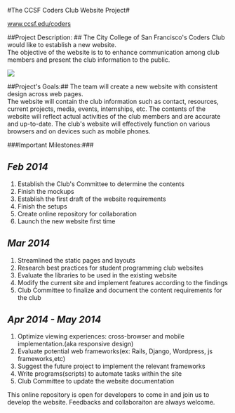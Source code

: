#The CCSF Coders Club Website Project#

www.ccsf.edu/coders

##Project Description: ##
The City College of San Francisco's Coders Club would like to establish a new website.  
The objective of the website is to to enhance communication among club members and present the club information to the public.  



![](http://hills.ccsf.edu/~swattana/ccsf_coders_website/images/coders_website_mockup.png)



##Project's Goals:##
The team will create a new website with consistent design across web pages.  
The website will contain the club information such as contact, resources, current projects, media, events, internships, etc.  The contents of the website will reflect actual activities of the club members and are accurate and up-to-date. The club's website will effectively function on various browsers and on devices such as mobile phones.

###Important Milestones:###

***Feb 2014***
---
1.  Establish the Club's Committee to determine the contents
2.  Finish the mockups
3.  Establish the first draft of the website requirements
4.  Finish the setups 
5.  Create online repository for collaboration
6.  Launch the new website first time

***Mar 2014***
---
1.  Streamlined the static pages and layouts
2.  Research best practices for student programming club websites
3.  Evaluate the libraries to be used in the existing website
4.  Modify the current site and implement features according to the findings
5.  Club Committee to finalize and document the content requirements for the club

***Apr 2014 - May 2014***
---
1.  Optimize viewing experiences: cross-browser and mobile implementation.(aka responsive design)
2.  Evaluate potential web frameworks(ex: Rails, Django, Wordpress, js frameworks,etc)
3.  Suggest the future project to implement the relevant frameworks
4.  Write programs(scripts) to automate tasks within the site 
5.  Club Committee to update the website documentation


This online repository is open for developers to come in and join us to develop the website.  Feedbacks and collaboraiton are always welcome.


